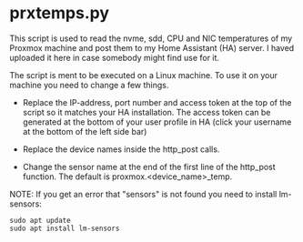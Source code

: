 # prxtemps.py

This script is used to read the nvme, sdd, CPU and NIC temperatures of my Proxmox machine and post them to my Home Assistant (HA) server. I haved uploaded it here in case somebody might find use for it.

The script is ment to be executed on a Linux machine. To use it on your machine you need to change a few things.

* Replace the IP-address, port number and access token at the top of the script so it matches your HA installation. The access token can be generated at the bottom of your user profile in
  HA (click your username at the bottom of the left side bar)

* Replace the device names inside the http_post calls.

* Change the sensor name at the end of the first line of the http_post function. The default is proxmox.<device_name>_temp.

NOTE: If you get an error that "sensors" is not found you need to install lm-sensors:

```
sudo apt update
sudo apt install lm-sensors
```
